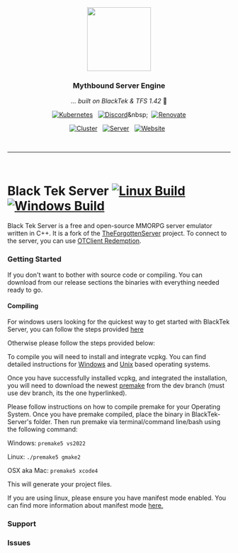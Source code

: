 <div align="center">

<img src="https://miro.medium.com/v2/resize:fit:1024/0*tTUoVKGzxtZYA5xp.png" align="center" width="144px" height="144px"/>

### Mythbound Server Engine

_... built on BlackTek & TFS 1.42_ 🤖

</div>

<div align="center">

[![Kubernetes](https://img.shields.io/static/v1?label=K3s&message=v1.30.2&color=blue&style=for-the-badge&logo=kubernetes&logoColor=white)](https://k3s.io/)&nbsp;&nbsp;
[![Discord](https://img.shields.io/discord/1283279739775352896?style=for-the-badge&label&logo=discord&logoColor=white&color=blue)]([https://discord.gg/1283279739775352896](https://discord.gg/Erhz4GmDMd))&nbsp;&nbsp;
[![Renovate](https://img.shields.io/github/actions/workflow/status/tibia-oce/infrastructure/renovate.yaml?branch=master&label=&logo=renovatebot&style=for-the-badge&color=blue)](https://github.com/tibia-oce/infrastructure/actions/workflows/renovate.yaml)

</div>

<div align="center">

[![Cluster](https://img.shields.io/static/v1?label=Cluster&message=Online&color=brightgreen&style=for-the-badge&logo=v&logoColor=white)](https://status.mythbound.dev/)&nbsp;&nbsp;
[![Server](https://img.shields.io/static/v1?label=Server&message=Online&color=brightgreen&style=for-the-badge&logo=v&logoColor=white)](https://status.mythbound.dev/endpoints/tibia_tibia-server)&nbsp;&nbsp;
[![Website](https://img.shields.io/static/v1?label=Website&message=Online&color=brightgreen&style=for-the-badge&logo=statuspage&logoColor=white)](https://myaac.mythbound.dev/)&nbsp;&nbsp;

</div>

<br>

---

<br>



Black Tek Server [![Linux Build](https://github.com/Black-Tek/BlackTek-Server/actions/workflows/linux_build_runner.yml/badge.svg?branch=master)](https://github.com/Black-Tek/BlackTek-Server/actions/workflows/linux_build_runner.yml) [![Windows Build](https://github.com/Black-Tek/BlackTek-Server/actions/workflows/windows_build_runner.yml/badge.svg)](https://github.com/Black-Tek/BlackTek-Server/actions/workflows/windows_build_runner.yml)
===============

Black Tek Server is a free and open-source MMORPG server emulator written in C++. It is a fork of the [TheForgottenServer](https://github.com/otland/forgottenserver) project. To connect to the server, you can use [OTClient Redemption](https://github.com/mehah/otclient).

### Getting Started
If you don't want to bother with source code or compiling. You can download from our release sections the binaries with everything needed ready to go.

#### Compiling 

For windows users looking for the quickest way to get started with BlackTek Server, you can follow the steps provided [here](https://otland.net/threads/tutorial-blacktek-from-nothing-to-fully-installed-with-aac-on-windows.289572/)

Otherwise please follow the steps provided below:

To compile you will need to install and integrate vcpkg.
You can find detailed instructions for [Windows](https://github.com/microsoft/vcpkg?tab=readme-ov-file#quick-start-windows) and [Unix](https://github.com/microsoft/vcpkg?tab=readme-ov-file#quick-start-unix) based operating systems.

Once you have successfully installed vcpkg, and integrated the installation, you will need to download the newest [premake](https://github.com/premake/premake-core.git) from the dev branch (must use dev branch, its the one hyperlinked).

Please follow instructions on how to compile premake for your Operating System. Once you have premake compiled, place the binary in BlackTek-Server's folder. Then run premake via terminal/command line/bash using the following command:

Windows:
```premake5 vs2022```

Linux:
```./premake5 gmake2```

OSX aka Mac:
```premake5 xcode4```

This will generate your project files. 

If you are using linux, please ensure you have manifest mode enabled.
You can find more information about manifest mode [here.](https://learn.microsoft.com/en-us/vcpkg/concepts/manifest-mode)

### Support
### Issues
